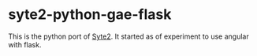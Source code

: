 # syte2-python-gae-flask

This is the python port of [Syte2](http://github.com/rigoneri/syte2).
It started as of experiment to use angular with flask.
